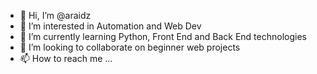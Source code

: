 - 👋 Hi, I’m @araidz
- 👀 I’m interested in Automation and Web Dev
- 🌱 I’m currently learning Python, Front End and Back End technologies 
- 💞️ I’m looking to collaborate on beginner web projects
- 📫 How to reach me ...

<!---
araidz/araidz is a ✨ special ✨ repository because its `README.md` (this file) appears on your GitHub profile.
You can click the Preview link to take a look at your changes.
--->

